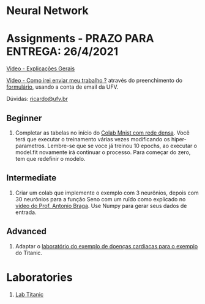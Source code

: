 # Neural Network

# Assignments - PRAZO PARA ENTREGA: 26/4/2021
[Video - Explicações Gerais](https://www.youtube.com/watch?v=Ug38GG3g28Q&list=PL-khHIKnEw7MFqHmeA5HFFQkPeRYTyi3_&index=1)

[Video - Como irei enviar meu trabalho ?](https://youtu.be/WZLP5J2YEAg) através do preenchimento do [formulário](https://docs.google.com/forms/d/e/1FAIpQLScY07jUk46lQcLJT9PrpmrNp19z8cB4yhTfRyAew4finsWGXQ/viewform?usp=sf_link), usando a conta de email da UFV.

Dúvidas: ricardo@ufv.br

## Beginner

1. Completar as tabelas no início do [Colab Mnist com rede densa](https://colab.research.google.com/drive/1xbczKQA9thdcbw1H-aiz5pb_v9_r6JzW?usp=sharing). Você terá que executar o treinamento várias vezes modificando os hiper-parametros. Lembre-se que se voce já treinou 10 epochs, ao executar o model.fit novamente irá continuar o processo. Para começar do zero, tem que redefinir o modelo.


## Intermediate

1. Criar um colab que implemente o exemplo com 3 neurônios, depois com 30 neurônios para a função Seno com um ruĩdo como explicado no [vídeo do Prof. Antonio Braga](https://www.youtube.com/watch?v=4TnrLrvEiU4&list=PL9LlC0pBeCU9mQV8G7SQbyXG7y-tW5uab&index=4). Use Numpy para gerar seus dados de entrada. 

## Advanced

1. Adaptar o [laboratório do exemplo de doenças cardiacas para o exemplo](https://colab.research.google.com/drive/1v7T572eh3rtfauYRaTD9LN_Hb8L9-Ebt?usp=sharing) do Titanic.

# Laboratories

1. [Lab Titanic](https://colab.research.google.com/drive/1bHQHVmrD7CXzehMSJFymdXDAaeT2lgtD)

